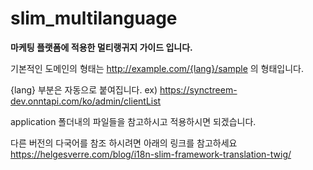 # slim_multilanguage

**마케팅 플랫폼에 적용한 멀티랭귀지 가이드 입니다.**

기본적인 도메인의 형태는 http://example.com/{lang}/sample 의 형태입니다. 

{lang} 부분은 자동으로 붙여집니다. ex) https://synctreem-dev.onntapi.com/ko/admin/clientList

application 폴더내의 파일들을 참고하시고 적용하시면 되겠습니다.


다른 버전의 다국어를 참조 하시려면 아래의 링크를 참고하세요
https://helgesverre.com/blog/i18n-slim-framework-translation-twig/


